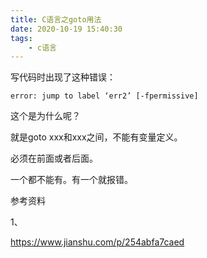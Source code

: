```yaml
---
title: C语言之goto用法
date: 2020-10-19 15:40:30
tags:
	- c语言
---
```




写代码时出现了这种错误：

```
error: jump to label ‘err2’ [-fpermissive]
```

这个是为什么呢？

就是goto xxx和xxx之间，不能有变量定义。

必须在前面或者后面。

一个都不能有。有一个就报错。



参考资料

1、

https://www.jianshu.com/p/254abfa7caed